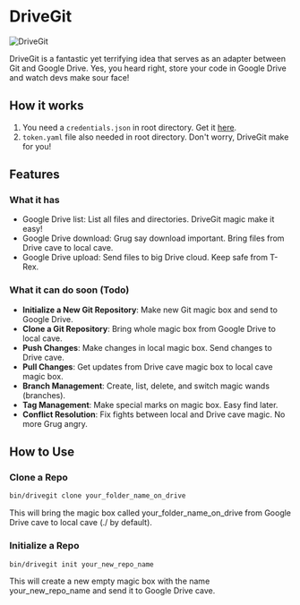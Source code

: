 # DriveGit

![DriveGit](https://github.com/loftwah/drivegit/assets/19922556/6b63ed33-eaa2-4e50-ab38-99dca48d809f)

DriveGit is a fantastic yet terrifying idea that serves as an adapter between Git and Google Drive. Yes, you heard right, store your code in Google Drive and watch devs make sour face!

## How it works

1. You need a `credentials.json` in root directory. Get it [here](https://developers.google.com/drive/api/v3/quickstart/js).
2. `token.yaml` file also needed in root directory. Don't worry, DriveGit make for you!

## Features

### What it has

- Google Drive list: List all files and directories. DriveGit magic make it easy!
- Google Drive download: Grug say download important. Bring files from Drive cave to local cave.
- Google Drive upload: Send files to big Drive cloud. Keep safe from T-Rex.

### What it can do soon (Todo)

- **Initialize a New Git Repository**: Make new Git magic box and send to Google Drive.
- **Clone a Git Repository**: Bring whole magic box from Google Drive to local cave.
- **Push Changes**: Make changes in local magic box. Send changes to Drive cave.
- **Pull Changes**: Get updates from Drive cave magic box to local cave magic box.
- **Branch Management**: Create, list, delete, and switch magic wands (branches).
- **Tag Management**: Make special marks on magic box. Easy find later.
- **Conflict Resolution**: Fix fights between local and Drive cave magic. No more Grug angry.

## How to Use

### Clone a Repo

```bash
bin/drivegit clone your_folder_name_on_drive
```

This will bring the magic box called your_folder_name_on_drive from Google Drive cave to local cave (./ by default).

### Initialize a Repo

```bash
bin/drivegit init your_new_repo_name
```

This will create a new empty magic box with the name your_new_repo_name and send it to Google Drive cave.

